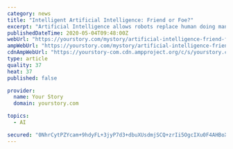 ```yaml
---
category: news
title: "Intelligent Artificial Intelligence: Friend or Foe?"
excerpt: "Artificial Intelligence allows robots replace human doing manual work. It is a boon for us to boost local production and create a value. So, it is a friend."
publishedDateTime: 2020-05-04T09:48:00Z
webUrl: "https://yourstory.com/mystory/artificial-intelligence-friend-foe"
ampWebUrl: "https://yourstory.com/mystory/artificial-intelligence-friend-foe/amp"
cdnAmpWebUrl: "https://yourstory-com.cdn.ampproject.org/c/s/yourstory.com/mystory/artificial-intelligence-friend-foe/amp"
type: article
quality: 37
heat: 37
published: false

provider:
  name: Your Story
  domain: yourstory.com

topics:
  - AI

secured: "0NhrCytPZYcam+9hdyFL+3jyP7d3+dbuXUsdmjSCQ+zrIi5OgcIXu0F4AHBoXD1LWljq+XqZ/GihUDg3nT8qt8Q3T1OUAv64C0sUJKlJxNbzAbUgN7JMJIFcxDP1EaDlsO2PjFCfirAP2/MDcxw7YnY+pYbStt47hOL4hhpI3sC+UQF9Lm0yFdvcRW9aAXSFfu7InArWnthkvq1SyOM0+q3CLSms0PAXOXdpc/OE1fZUzyix/uyeRKGsKG29otwtO4+vmKXo+gQ1c8fcPLgTubqCOeFlBKlAaC3OIVzRB88twGoAI4t6G+VkQOsa8r9uuF+BnZfwOxkSqEBcB/rMEzOIYBAAS2a88ayWGdsXAJfuOerSioL9NiLqAlSbaz9BqgQQV3oWnuzPprveq76f4qqhiGKg3YGF4f6do5ujnfZvSPcKFXPboQgZoXyNG/LvwxdvjROPPHuZCGbNsocz4aHXLdxuEeXQymE95uCuaoc=;uCEV87Z6JoNGp69cq9ATGw=="
---
```



